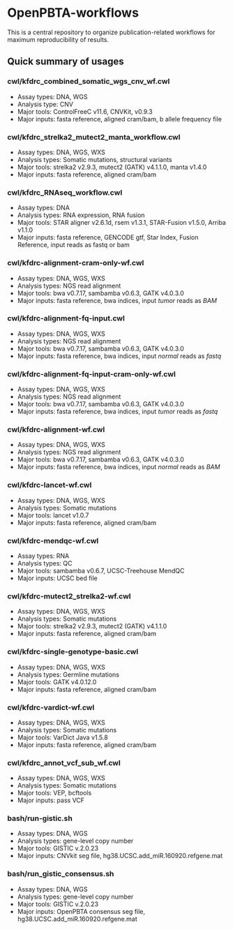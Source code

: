 # OpenPBTA-workflows
This is a central repository to organize publication-related workflows for maximum reproducibility of results.

## Quick summary of usages

### cwl/kfdrc_combined_somatic_wgs_cnv_wf.cwl
 - Assay types: DNA, WGS
 - Analysis type: CNV
 - Major tools: ControlFreeC v11.6, CNVKit, v0.9.3
 - Major inputs: fasta reference, aligned cram/bam, b allele frequency file

### cwl/kfdrc_strelka2_mutect2_manta_workflow.cwl
 - Assay types: DNA, WGS, WXS
 - Analysis types: Somatic mutations, structural variants
 - Major tools: strelka2 v2.9.3, mutect2 (GATK) v4.1.1.0, manta v1.4.0
 - Major inputs: fasta reference, aligned cram/bam

### cwl/kfdrc_RNAseq_workflow.cwl
 - Assay types: DNA
 - Analysis types: RNA expression, RNA fusion
 - Major tools: STAR aligner v2.6.1d, rsem v1.3.1, STAR-Fusion v1.5.0, Arriba v1.1.0
 - Major inputs: fasta reference, GENCODE gtf, Star Index, Fusion Reference, input reads as fastq or bam

### cwl/kfdrc-alignment-cram-only-wf.cwl
 - Assay types: DNA, WGS, WXS
 - Analysis types: NGS read alignment
 - Major tools: bwa v0.7.17, sambamba v0.6.3, GATK v4.0.3.0
 - Major inputs: fasta reference, bwa indices, input *tumor* reads as *BAM*

### cwl/kfdrc-alignment-fq-input.cwl
 - Assay types: DNA, WGS, WXS
 - Analysis types: NGS read alignment
 - Major tools: bwa v0.7.17, sambamba v0.6.3, GATK v4.0.3.0
 - Major inputs: fasta reference, bwa indices, input *normal* reads as *fastq*

### cwl/kfdrc-alignment-fq-input-cram-only-wf.cwl
 - Assay types: DNA, WGS, WXS
 - Analysis types: NGS read alignment
 - Major tools: bwa v0.7.17, sambamba v0.6.3, GATK v4.0.3.0
 - Major inputs: fasta reference, bwa indices, input *tumor* reads as *fastq*

### cwl/kfdrc-alignment-wf.cwl
 - Assay types: DNA, WGS, WXS
 - Analysis types: NGS read alignment
 - Major tools: bwa v0.7.17, sambamba v0.6.3, GATK v4.0.3.0
 - Major inputs: fasta reference, bwa indices, input *normal* reads as *BAM*

### cwl/kfdrc-lancet-wf.cwl
 - Assay types: DNA, WGS, WXS
 - Analysis types: Somatic mutations
 - Major tools: lancet v1.0.7
 - Major inputs: fasta reference, aligned cram/bam

### cwl/kfdrc-mendqc-wf.cwl
 - Assay types: RNA
 - Analysis types: QC
 - Major tools: sambamba v0.6.7, UCSC-Treehouse MendQC
 - Major inputs: UCSC bed file

### cwl/kfdrc-mutect2_strelka2-wf.cwl
 - Assay types: DNA, WGS, WXS
 - Analysis types: Somatic mutations
 - Major tools: strelka2 v2.9.3, mutect2 (GATK) v4.1.1.0
 - Major inputs: fasta reference, aligned cram/bam

### cwl/kfdrc-single-genotype-basic.cwl
 - Assay types: DNA, WGS, WXS
 - Analysis types: Germline mutations
 - Major tools: GATK v4.0.12.0
 - Major inputs: fasta reference, aligned cram/bam

### cwl/kfdrc-vardict-wf.cwl
 - Assay types: DNA, WGS, WXS
 - Analysis types: Somatic mutations
 - Major tools: VarDict Java v1.5.8
 - Major inputs: fasta reference, aligned cram/bam
 
 ### cwl/kfdrc_annot_vcf_sub_wf.cwl
 - Assay types: DNA, WGS, WXS
 - Analysis types: Somatic mutations
 - Major tools: VEP, bcftools
 - Major inputs: pass VCF

### bash/run-gistic.sh
 - Assay types: DNA, WGS
 - Analysis types: gene-level copy number
 - Major tools: GISTIC v.2.0.23
 - Major inputs: CNVkit seg file, hg38.UCSC.add_miR.160920.refgene.mat

### bash/run_gistic_consensus.sh
 - Assay types: DNA, WGS
 - Analysis types: gene-level copy number
 - Major tools: GISTIC v.2.0.23
 - Major inputs: OpenPBTA consensus seg file, hg38.UCSC.add_miR.160920.refgene.mat
